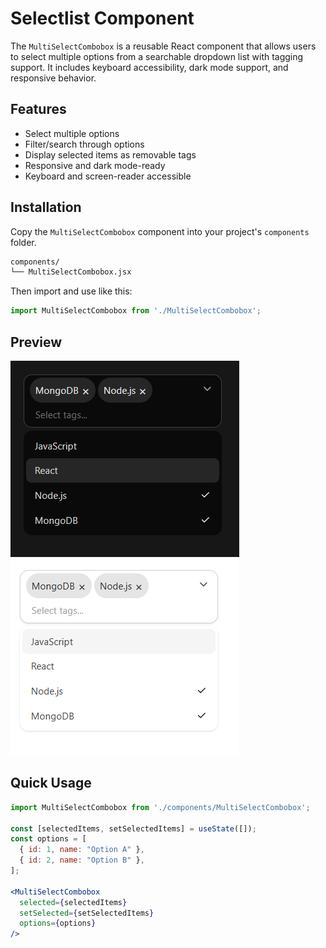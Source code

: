 # Selectlist Component

The `MultiSelectCombobox` is a reusable React component that allows users to select multiple options from a searchable dropdown list with tagging support. It includes keyboard accessibility, dark mode support, and responsive behavior.

## Features

- Select multiple options
- Filter/search through options
- Display selected items as removable tags
- Responsive and dark mode-ready
- Keyboard and screen-reader accessible

## Installation

Copy the `MultiSelectCombobox` component into your project's `components` folder.
```bash
components/
└── MultiSelectCombobox.jsx
```

Then import and use like this:

```jsx
import MultiSelectCombobox from './MultiSelectCombobox';
```

## Preview

![preview](./preview1.png) 
![preview](./preview2.png) 

## Quick Usage

```jsx
import MultiSelectCombobox from './components/MultiSelectCombobox';

const [selectedItems, setSelectedItems] = useState([]);
const options = [
  { id: 1, name: "Option A" },
  { id: 2, name: "Option B" },
];

<MultiSelectCombobox
  selected={selectedItems}
  setSelected={setSelectedItems}
  options={options}
/>

```
